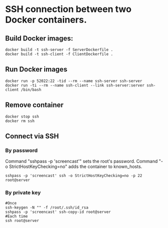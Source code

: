 # SSH connection between two Docker containers.

## Build Docker images:
```
docker build -t ssh-server -f ServerDockerfile . 
docker build -t ssh-client -f ClientDockerfile  .
```

## Run Docker images
```
docker run -p 52022:22 -tid --rm --name ssh-server ssh-server
docker run -ti --rm --name ssh-client --link ssh-server:server ssh-client /bin/bash
```

## Remove container
```
docker stop ssh
docker rm ssh
```

## Connect via SSH
### By password
Command "sshpass -p 'screencast'" sets the root's password.
Command "-o StrictHostKeyChecking=no" adds the container to known_hosts.
```
sshpass -p 'screencast' ssh -o StrictHostKeyChecking=no -p 22 root@server
```
### By private key
```
#Once
ssh-keygen -N "" -f /root/.ssh/id_rsa
sshpass -p 'screencast' ssh-copy-id root@server
#Each time
ssh root@server
```

